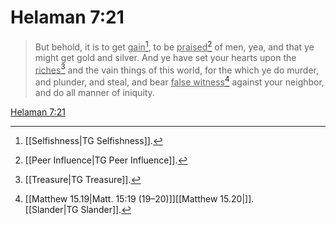# Helaman 7:21

> But behold, it is to get <u>gain</u>[^a], to be <u>praised</u>[^b] of men, yea, and that ye might get gold and silver. And ye have set your hearts upon the <u>riches</u>[^c] and the vain things of this world, for the which ye do murder, and plunder, and steal, and bear <u>false witness</u>[^d] against your neighbor, and do all manner of iniquity.

[Helaman 7:21](https://www.churchofjesuschrist.org/study/scriptures/bofm/hel/7?lang=eng&id=p21#p21)


[^a]: [[Selfishness|TG Selfishness]].  
[^b]: [[Peer Influence|TG Peer Influence]].  
[^c]: [[Treasure|TG Treasure]].  
[^d]: [[Matthew 15.19|Matt. 15:19 (19–20)]][[Matthew 15.20|]]. [[Slander|TG Slander]].  
